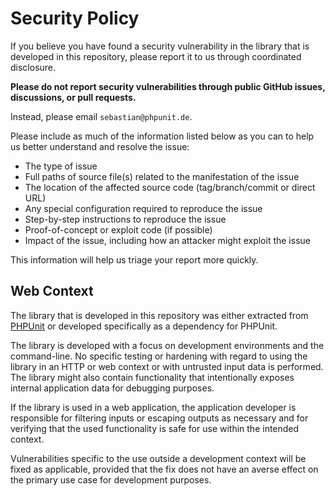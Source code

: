 # Security Policy

If you believe you have found a security vulnerability in the library that is developed in this repository, please report it to us through coordinated disclosure.

**Please do not report security vulnerabilities through public GitHub issues, discussions, or pull requests.**

Instead, please email `sebastian@phpunit.de`.

Please include as much of the information listed below as you can to help us better understand and resolve the issue:

-   The type of issue
-   Full paths of source file(s) related to the manifestation of the issue
-   The location of the affected source code (tag/branch/commit or direct URL)
-   Any special configuration required to reproduce the issue
-   Step-by-step instructions to reproduce the issue
-   Proof-of-concept or exploit code (if possible)
-   Impact of the issue, including how an attacker might exploit the issue

This information will help us triage your report more quickly.

## Web Context

The library that is developed in this repository was either extracted from [PHPUnit](https://github.com/sebastianbergmann/phpunit) or developed specifically as a dependency for PHPUnit.

The library is developed with a focus on development environments and the command-line. No specific testing or hardening with regard to using the library in an HTTP or web context or with untrusted input data is performed. The library might also contain functionality that intentionally exposes internal application data for debugging purposes.

If the library is used in a web application, the application developer is responsible for filtering inputs or escaping outputs as necessary and for verifying that the used functionality is safe for use within the intended context.

Vulnerabilities specific to the use outside a development context will be fixed as applicable, provided that the fix does not have an averse effect on the primary use case for development purposes.
